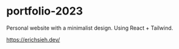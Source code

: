 # portfolio-2023
Personal website with a minimalist design. Using React + Tailwind.

https://erichsieh.dev/
